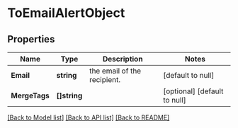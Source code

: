 # ToEmailAlertObject

## Properties
Name | Type | Description | Notes
------------ | ------------- | ------------- | -------------
**Email** | **string** | the email of the recipient. | [default to null]
**MergeTags** | **[]string** |  | [optional] [default to null]

[[Back to Model list]](../README.md#documentation-for-models) [[Back to API list]](../README.md#documentation-for-api-endpoints) [[Back to README]](../README.md)

